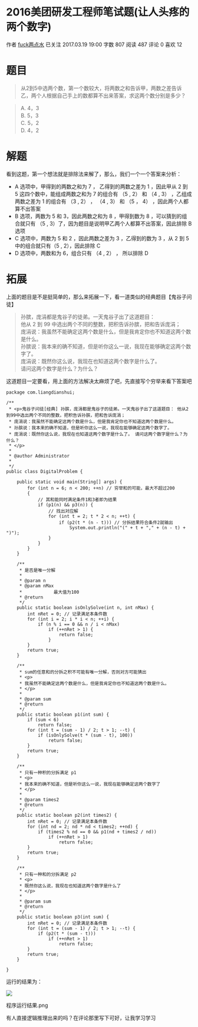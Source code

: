 # 2016美团研发工程师笔试题(让人头疼的两个数字)

 作者  [fuck两点水][0] 已关注 2017.03.19 19:00  字数 807  阅读 487 评论 0 喜欢 12


# 题目

> 从2到5中选两个数，第一个数较大，将两数之和告诉甲，两数之差告诉乙，两个人根据自己手上的数都算不出来答案，求这两个数分别是多少？

> A. 4，3  
> B. 5，3  
> C. 5，2  
> D. 4，2

# 解题

看到这题，第一个想法就是排除法来解了，那么，我们一个一个答案来分析：

* A 选项中，甲得到的两数之和为 7 ， 乙得到的两数之差为 1 ，因此甲从 2 到 5 这四个数中，能组成两数之和为 7 的组合有 （5 , 2） 和 （4 , 3） ，乙组成两数之差为 1 的组合有 （3 , 2） ， （4 , 3） 和 （5 ， 4） ，因此两个人都算不出答案
* B 选项，两数为 5 和 3，因此两数之和为 8 ，甲得到数为 8 ，可以猜到的组合就只有 （5 , 3）了，因为题目是说明甲乙两个人都算不出答案，因此排除 B 选项
* C 选项中，两数为 5 和 2 ，因此两数之差为 3 ，乙得到的数为 3 ，从 2 到 5 中的组合就只有（5 , 2），因此排除 C
* D 选项中，两数和为 6，组合只有 （4 , 2） ， 所以排除 D

# 拓展

上面的题目是不是挺简单的，那么来拓展一下，看一道类似的经典题目【鬼谷子问徒】

> 孙膑，庞涓都是鬼谷子的徒弟。一天鬼谷子出了这道题目：  
> 他从 2 到 99 中选出两个不同的整数，把积告诉孙膑，把和告诉庞涓；  
> 庞涓说：我虽然不能确定这两个数是什么，但是我肯定你也不知道这两个数是什么。  
> 孙膑说：我本来的确不知道，但是听你这么一说，我现在能够确定这两个数字了。  
> 庞涓说：既然你这么说，我现在也知道这两个数字是什么了。  
> 请问这两个数字是什么？为什么？

这道题目一定要看，用上面的方法解决太麻烦了吧，先直接写个穷举来看下答案吧

    package com.liangdianshui;
    
    /**
     * <p>鬼谷子问徒[经典] 孙膑，庞涓都是鬼谷子的徒弟。一天鬼谷子出了这道题目： 他从2到99中选出两个不同的整数，把积告诉孙膑，把和告诉庞涓；
     * 庞涓说：我虽然不能确定这两个数是什么，但是我肯定你也不知道这两个数是什么。 
     * 孙膑说：我本来的确不知道，但是听你这么一说，我现在能够确定这两个数字了。
     * 庞涓说：既然你这么说，我现在也知道这两个数字是什么了。 请问这两个数字是什么？为什么？
     * </p>
     * 
     * @author Administrator
     *
     */
    public class DigitalProblem {
    
        public static void main(String[] args) {
            for (int n = 6; n < 200; ++n) // 穷举和的可能，最大不超过200
            {
                // 其和能同时满足条件1和3者即为结果
                if (p1(n) && p3(n)) {
                    // 找出对应解
                    for (int t = 2; t * 2 < n; ++t) {
                        if (p2(t * (n - t))) // 分拆结果符合条件2就输出
                            System.out.println("(" + t + "," + (n - t) + ")");
                    }
                }
            }
        }
    
        /**
         * 是否是唯一分解
         * 
         * @param n
         * @param nMax
         *            最大值为100
         * @return
         */
        public static boolean isOnlySolve(int n, int nMax) {
            int nRet = 0; // 记录满足本条件数
            for (int i = 2; i * i < n; ++i) {
                if (n % i == 0 && n / i < nMax)
                    if (++nRet > 1) {
                        return false;
                    }
            }
            return true;
        }
    
        /**
         * sum的任意和的分拆之积不可能有唯一分解，否则对方可能猜出
         * <p>
         * 我虽然不能确定这两个数是什么，但是我肯定你也不知道这两个数是什么。
         * </p>
         * 
         * @param sum
         * @return
         */
        public static boolean p1(int sum) {
            if (sum < 6)
                return false;
            for (int t = (sum - 1) / 2; t > 1; --t) {
                if (isOnlySolve(t * (sum - t), 100))
                    return false;
            }
            return true;
        }
    
        /**
         * 只有一种积的分拆满足 p1
         * <p>
         * 我本来的确不知道，但是听你这么一说，我现在能够确定这两个数字了
         * </p>
         * 
         * @param times2
         * @return
         */
        public static boolean p2(int times2) {
            int nRet = 0; // 记录满足本条件数
            for (int nd = 2; nd * nd < times2; ++nd) {
                if (times2 % nd == 0 && p1(nd + times2 / nd))
                    if (++nRet > 1)
                        return false;
            }
            return true;
        }
    
        /**
         * 只有一种和的分拆满足 p2
         * <p>
         * 既然你这么说，我现在也知道这两个数字是什么了
         * </p>
         * 
         * @param sum
         * @return
         */
        public static boolean p3(int sum) {
            int nRet = 0; // 记录满足本条件数
            for (int t = (sum - 1) / 2; t > 1; --t) {
                if (p2(t * (sum - t)))
                    if (++nRet > 1)
                        return false;
            }
            return true;
        }
    
    }

运行的结果为：

![][1]



程序运行结果.png

有人直接逻辑推理出来的吗？在评论那里写下可好，让我学习学习

[0]: /u/8ec863a03f4f
[1]: http://upload-images.jianshu.io/upload_images/2136918-ea6acbef2f71326d.png?imageMogr2/auto-orient/strip%7CimageView2/2/w/1240